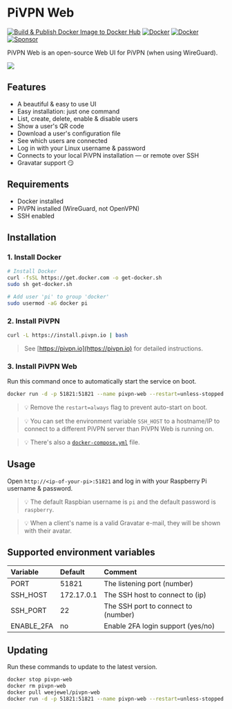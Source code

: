 # PiVPN Web

[![Build & Publish Docker Image to Docker Hub](https://github.com/WeeJeWel/pivpn-web/actions/workflows/deploy.yml/badge.svg?branch=production)](https://github.com/WeeJeWel/pivpn-web/actions/workflows/deploy.yml)
[![Docker](https://img.shields.io/docker/v/weejewel/pivpn-web/latest)](https://hub.docker.com/r/weejewel/pivpn-web)
[![Docker](https://img.shields.io/docker/pulls/weejewel/pivpn-web.svg)](https://hub.docker.com/r/weejewel/pivpn-web)
[![Sponsor](https://img.shields.io/github/sponsors/weejewel)](https://github.com/sponsors/WeeJeWel)


PiVPN Web is an open-source Web UI for PiVPN (when using WireGuard).

![](https://i.imgur.com/eUTtYWx.png)

## Features

* A beautiful & easy to use UI
* Easy installation: just one command
* List, create, delete, enable & disable users
* Show a user's QR code
* Download a user's configuration file
* See which users are connected
* Log in with your Linux username & password
* Connects to your local PiVPN installation — or remote over SSH
* Gravatar support 😏

## Requirements

* Docker installed
* PiVPN installed (WireGuard, not OpenVPN)
* SSH enabled

## Installation

### 1. Install Docker

```bash
# Install Docker
curl -fsSL https://get.docker.com -o get-docker.sh
sudo sh get-docker.sh

# Add user 'pi' to group 'docker'
sudo usermod -aG docker pi
```

### 2. Install PiVPN

```bash
curl -L https://install.pivpn.io | bash
```

> See [https://pivpn.io](https://pivpn.io) for detailed instructions.

### 3. Install PiVPN Web

Run this command once to automatically start the service on boot.

```bash
docker run -d -p 51821:51821 --name pivpn-web --restart=unless-stopped weejewel/pivpn-web
```

> 💡 Remove the `restart=always` flag to prevent auto-start on boot.

> 💡 You can set the environment variable `SSH_HOST` to a hostname/IP to connect to a different PiVPN server than PiVPN Web is running on.

> 💡 There's also a [`docker-compose.yml`](https://github.com/WeeJeWel/pivpn-web/blob/master/docker-compose.yml) file.

## Usage

Open `http://<ip-of-your-pi>:51821` and log in with your Raspberry Pi username & password.

> 💡 The default Raspbian username is `pi` and the default password is `raspberry`.

> 💡 When a client's name is a valid Gravatar e-mail, they will be shown with their avatar.

## Supported environment variables
| Variable   | Default    | Comment                             |
|:-----------|:--------   |:------------------------------------|
| PORT       | 51821      | The listening port (number)         |
| SSH_HOST   | 172.17.0.1 | The SSH host to connect to (ip)     |
| SSH_PORT   | 22         | The SSH port to connect to (number) |
| ENABLE_2FA | no         | Enable 2FA login support (yes/no)   |

## Updating

Run these commands to update to the latest version.

```bash
docker stop pivpn-web
docker rm pivpn-web
docker pull weejewel/pivpn-web
docker run -d -p 51821:51821 --name pivpn-web --restart=unless-stopped weejewel/pivpn-web
```
